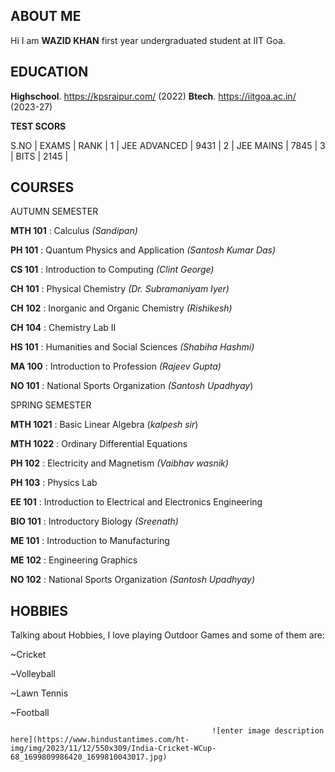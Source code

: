 ## **ABOUT ME**

  Hi I am **WAZID KHAN** first year undergraduated student at IIT Goa.



## **EDUCATION**

**Highschool**. https://kpsraipur.com/ (2022)
**Btech**. https://iitgoa.ac.in/ (2023-27)

 **TEST SCORS**

S.NO | EXAMS  | RANK  |
1 | JEE ADVANCED | 9431  |
2 | JEE MAINS | 7845 |
3 | BITS | 2145 |

## ****COURSES****
AUTUMN SEMESTER

**MTH 101** : Calculus *(Sandipan)*

**PH 101**   : Quantum Physics and Application *(Santosh Kumar Das)*
 
**CS 101**  : Introduction to Computing *(Clint George)*
 
**CH 101** : Physical Chemistry *(Dr. Subramaniyam Iyer)*
 
**CH 102** : Inorganic and Organic Chemistry *(Rishikesh)*
 
**CH 104** : Chemistry Lab II 
 
**HS 101** :  Humanities and Social Sciences *(Shabiha Hashmi)*
 
**MA 100** : Introduction to Profession *(Rajeev Gupta)*
 
**NO 101** : National Sports Organization *(Santosh Upadhyay*)
 
SPRING SEMESTER

**MTH 1021** : Basic Linear Algebra (*kalpesh sir*) 

**MTH 1022** : Ordinary Differential Equations 

**PH 102** : Electricity and Magnetism *(Vaibhav wasnik)*

**PH 103** : Physics Lab 

**EE 101**  : Introduction to Electrical and Electronics Engineering

**BIO 101** : Introductory Biology *(Sreenath)* 

**ME 101** : Introduction to Manufacturing 

**ME 102** : Engineering Graphics 

**NO 102** : National Sports Organization *(Santosh Upadhyay)*

## **HOBBIES**
Talking about Hobbies, I love playing Outdoor  Games and some of them     are:

~Cricket 

~Volleyball

~Lawn Tennis

~Football



                                                 ![enter image description here](https://www.hindustantimes.com/ht-img/img/2023/11/12/550x309/India-Cricket-WCup-68_1699809986420_1699810043017.jpg)
                                                                        
